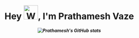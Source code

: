 <h1 align="center">Hey <img src="https://raw.githubusercontent.com/nixin72/nixin72/master/wave.gif" 
         alt="Waving hand animated gif"
         height="45"
         width="45" />, I'm Prathamesh Vaze</h1>
<h5 align="center">

<!-- [![Anurag's GitHub stats](https://github-readme-stats.vercel.app/api?username=PrathameshVaze1)](https://github.com/anuraghazra/github-readme-stats)

![Prathamesh's GitHub stats](https://github-readme-stats.vercel.app/api?username=PrathameshVaze1&show_icons=true) -->

![Prathamesh's GitHub stats](https://github-readme-stats.vercel.app/api?username=PrathameshVaze1&show_icons=true&theme=radical)


<!-- ### Hi there 👋 -->

<!--
**PrathameshVaze1/PrathameshVaze1** is a ✨ _special_ ✨ repository because its `README.md` (this file) appears on your GitHub profile.

Here are some ideas to get you started:

- 🔭 I’m currently working on ...
- 🌱 I’m currently learning ...
- 👯 I’m looking to collaborate on ...
- 🤔 I’m looking for help with ...
- 💬 Ask me about ...
- 📫 How to reach me: ...
- 😄 Pronouns: ...
- ⚡ Fun fact: ...
-->
